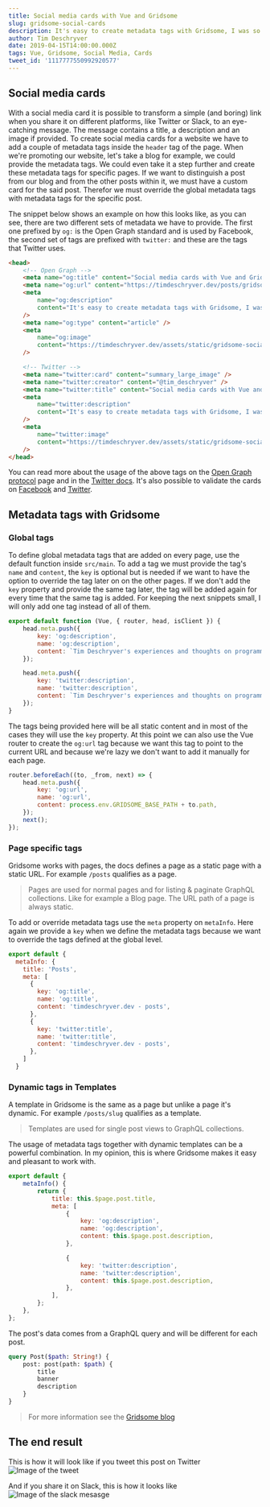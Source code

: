 ```yaml
---
title: Social media cards with Vue and Gridsome
slug: gridsome-social-cards
description: It's easy to create metadata tags with Gridsome, I was so happy with it that I wanted to write this post 😃. There is also a page in the docs on how to create metadata tags, but let's translate the theory into a real world example.
author: Tim Deschryver
date: 2019-04-15T14:00:00.000Z
tags: Vue, Gridsome, Social Media, Cards
tweet_id: '1117777550992920577'
---
```


## Social media cards

With a social media card it is possible to transform a simple (and boring) link when you share it on different platforms, like Twitter or Slack, to an eye-catching message. The message contains a title, a description and an image if provided. To create social media cards for a website we have to add a couple of metadata tags inside the `header` tag of the page. When we're promoting our website, let's take a blog for example, we could provide the metadata tags. We could even take it a step further and create these metadata tags for specific pages. If we want to distinguish a post from our blog and from the other posts within it, we must have a custom card for the said post. Therefor we must override the global metadata tags with metadata tags for the specific post.

The snippet below shows an example on how this looks like, as you can see, there are two different sets of metadata we have to provide. The first one prefixed by `og:` is the Open Graph standard and is used by Facebook, the second set of tags are prefixed with `twitter:` and these are the tags that Twitter uses.

```html
<head>
	<!-- Open Graph -->
	<meta name="og:title" content="Social media cards with Vue and Gridsome" />
	<meta name="og:url" content="https://timdeschryver.dev/posts/gridsome-social-cards" />
	<meta
		name="og:description"
		content="It's easy to create metadata tags with Gridsome, I was so happy with it that I wanted to write this post 😃. There is also a page in the docs on how to create metadata tags, but let's translate the theory into a real world example."
	/>
	<meta name="og:type" content="article" />
	<meta
		name="og:image"
		content="https://timdeschryver.dev/assets/static/gridsome-social-cards-banner.jpg"
	/>

	<!-- Twitter -->
	<meta name="twitter:card" content="summary_large_image" />
	<meta name="twitter:creator" content="@tim_deschryver" />
	<meta name="twitter:title" content="Social media cards with Vue and Gridsome" />
	<meta
		name="twitter:description"
		content="It's easy to create metadata tags with Gridsome, I was so happy with it that I wanted to write this post 😃. There is also a page in the docs on how to create metadata tags, but let's translate the theory into a real world example."
	/>
	<meta
		name="twitter:image"
		content="https://timdeschryver.dev/assets/static/gridsome-social-cards-banner.jpg"
	/>
</head>
```

You can read more about the usage of the above tags on the [Open Graph protocol](http://ogp.me/) page and in the [Twitter docs](https://developer.twitter.com/en/docs/tweets/optimize-with-cards/guides/getting-started.html). It's also possible to validate the cards on [Facebook](https://developers.facebook.com/tools/debug/sharing/) and [Twitter](https://cards-dev.twitter.com/validator).

## Metadata tags with Gridsome

### Global tags

To define global metadata tags that are added on every page, use the default function inside `src/main`. To add a tag we must provide the tag's `name` and `content`, the `key` is optional but is needed if we want to have the option to override the tag later on on the other pages. If we don't add the `key` property and provide the same tag later, the tag will be added again for every time that the same tag is added. For keeping the next snippets small, I will only add one tag instead of all of them.

```js
export default function (Vue, { router, head, isClient }) {
	head.meta.push({
		key: 'og:description',
		name: 'og:description',
		content: `Tim Deschryver's experiences and thoughts on programming`,
	});

	head.meta.push({
		key: 'twitter:description',
		name: 'twitter:description',
		content: `Tim Deschryver's experiences and thoughts on programming`,
	});
}
```

The tags being provided here will be all static content and in most of the cases they will use the `key` property. At this point we can also use the Vue router to create the `og:url` tag because we want this tag to point to the current URL and because we're lazy we don't want to add it manually for each page.

```js
router.beforeEach((to, _from, next) => {
	head.meta.push({
		key: 'og:url',
		name: 'og:url',
		content: process.env.GRIDSOME_BASE_PATH + to.path,
	});
	next();
});
```

### Page specific tags

Gridsome works with pages, the docs defines a page as a static page with a static URL. For example `/posts` qualifies as a page.

> Pages are used for normal pages and for listing & paginate GraphQL collections. Like for example a Blog page. The URL path of a page is always static.

To add or override metadata tags use the `meta` property on `metaInfo`. Here again we provide a `key` when we define the metadata tags because we want to override the tags defined at the global level.

```js
export default {
  metaInfo: {
    title: 'Posts',
    meta: [
      {
        key: 'og:title',
        name: 'og:title',
        content: 'timdeschryver.dev - posts',
      },
      {
        key: 'twitter:title',
        name: 'twitter:title',
        content: 'timdeschryver.dev - posts',
      },
    ]
  }
```

### Dynamic tags in Templates

A template in Gridsome is the same as a page but unlike a page it's dynamic. For example `/posts/slug` qualifies as a template.

> Templates are used for single post views to GraphQL collections.

The usage of metadata tags together with dynamic templates can be a powerful combination. In my opinion, this is where Gridsome makes it easy and pleasant to work with.

```js
export default {
	metaInfo() {
		return {
			title: this.$page.post.title,
			meta: [
				{
					key: 'og:description',
					name: 'og:description',
					content: this.$page.post.description,
				},

				{
					key: 'twitter:description',
					name: 'twitter:description',
					content: this.$page.post.description,
				},
			],
		};
	},
};
```

The post's data comes from a GraphQL query and will be different for each post.

```graphql
query Post($path: String!) {
	post: post(path: $path) {
		title
		banner
		description
	}
}
```

> For more information see the [Gridsome blog](https://gridsome.org/docs/head)

## The end result

This is how it will look like if you tweet this post on Twitter ![Image of the tweet](./images/tweet.png)

And if you share it on Slack, this is how it looks like ![Image of the slack mesasge](./images/slack.png)
